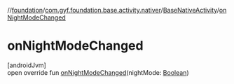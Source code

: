 //[foundation](../../../index.md)/[com.gyf.foundation.base.activity.nativer](../index.md)/[BaseNativeActivity](index.md)/[onNightModeChanged](on-night-mode-changed.md)

# onNightModeChanged

[androidJvm]\
open override fun [onNightModeChanged](on-night-mode-changed.md)(nightMode: [Boolean](https://kotlinlang.org/api/core/kotlin-stdlib/kotlin/-boolean/index.html))